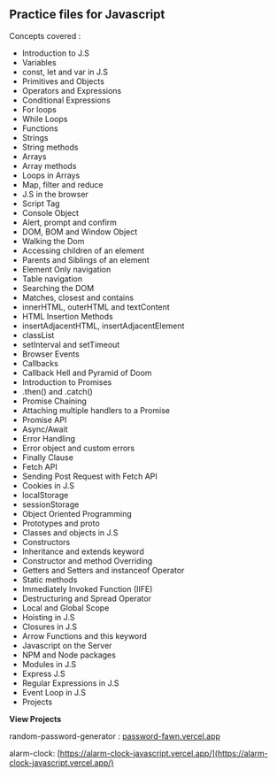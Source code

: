 
<h2>Practice files for Javascript</h2>

Concepts covered :

- Introduction to J.S
- Variables
- const, let and var in J.S
- Primitives and Objects
- Operators and Expressions
- Conditional Expressions
- For loops
- While Loops
- Functions
- Strings
- String methods
- Arrays
- Array methods
- Loops in Arrays
- Map, filter and reduce
- J.S in the browser
- Script Tag
- Console Object
- Alert, prompt and confirm
- DOM, BOM and Window Object
- Walking the Dom
- Accessing children of an element
- Parents and Siblings of an element
- Element Only navigation
- Table navigation
- Searching the DOM
- Matches, closest and contains
- innerHTML, outerHTML and textContent
- HTML Insertion Methods
- insertAdjacentHTML, insertAdjacentElement
- classList
- setInterval and setTimeout
- Browser Events
- Callbacks
- Callback Hell and Pyramid of Doom
- Introduction to Promises
- .then() and .catch()
- Promise Chaining
- Attaching multiple handlers to a Promise
- Promise API
- Async/Await
- Error Handling
- Error object and custom errors
- Finally Clause
- Fetch API
- Sending Post Request with Fetch API
- Cookies in J.S
- localStorage
- sessionStorage
- Object Oriented Programming
- Prototypes and proto
- Classes and objects in J.S
- Constructors
- Inheritance and extends keyword
- Constructor and method Overriding
- Getters and Setters and instanceof Operator
- Static methods
- Immediately Invoked Function (IIFE)
- Destructuring and Spread Operator
- Local and Global Scope
- Hoisting in J.S
- Closures in J.S
- Arrow Functions and this keyword
- Javascript on the Server
- NPM and Node packages
- Modules in J.S
- Express J.S
- Regular Expressions in J.S
- Event Loop in J.S
- Projects




<b> View Projects </b>

random-password-generator : [password-fawn.vercel.app ](https://password-fawn.vercel.app/) 

alarm-clock: [https://alarm-clock-javascript.vercel.app/](https://alarm-clock-javascript.vercel.app/)


